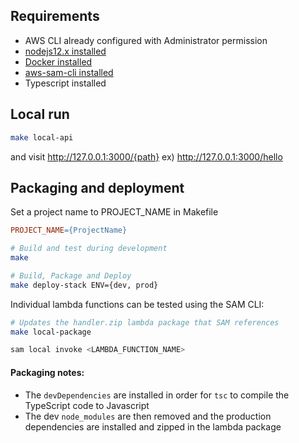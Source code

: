 ## Requirements

* AWS CLI already configured with Administrator permission
* [nodejs12.x installed](https://nodejs.org/en/download/releases/)
* [Docker installed](https://www.docker.com/community-edition)
* [aws-sam-cli installed](https://github.com/awslabs/aws-sam-cli)
* Typescript installed

## Local run

```bash
make local-api
```

and visit http://127.0.0.1:3000/{path}
ex) http://127.0.0.1:3000/hello

## Packaging and deployment

Set a project name to PROJECT_NAME in Makefile

```Makefile
PROJECT_NAME={ProjectName}
```

```bash
# Build and test during development
make

# Build, Package and Deploy
make deploy-stack ENV={dev, prod}
```

Individual lambda functions can be tested using the SAM CLI:
```bash
# Updates the handler.zip lambda package that SAM references
make local-package

sam local invoke <LAMBDA_FUNCTION_NAME>
```

#### Packaging notes:
- The `devDependencies` are installed in order for `tsc` to compile the TypeScript code to Javascript
- The dev `node_modules` are then removed and the production dependencies are installed and zipped in the lambda package
